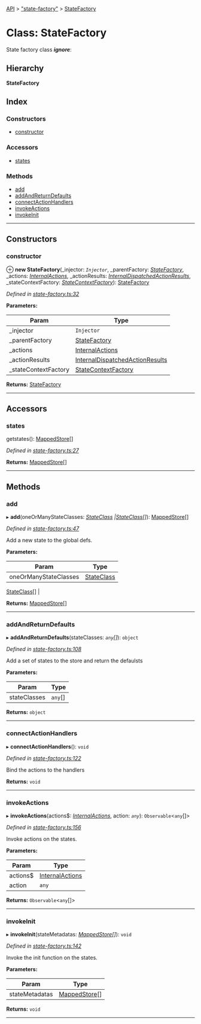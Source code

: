 [API](../README.md) > ["state-factory"](../modules/_state_factory_.md) > [StateFactory](../classes/_state_factory_.statefactory.md)

# Class: StateFactory

State factory class
*__ignore__*: 

## Hierarchy

**StateFactory**

## Index

### Constructors

* [constructor](_state_factory_.statefactory.md#constructor)

### Accessors

* [states](_state_factory_.statefactory.md#states)

### Methods

* [add](_state_factory_.statefactory.md#add)
* [addAndReturnDefaults](_state_factory_.statefactory.md#addandreturndefaults)
* [connectActionHandlers](_state_factory_.statefactory.md#connectactionhandlers)
* [invokeActions](_state_factory_.statefactory.md#invokeactions)
* [invokeInit](_state_factory_.statefactory.md#invokeinit)

---

## Constructors

<a id="constructor"></a>

###  constructor

⊕ **new StateFactory**(_injector: *`Injector`*, _parentFactory: *[StateFactory](_state_factory_.statefactory.md)*, _actions: *[InternalActions](_actions_stream_.internalactions.md)*, _actionResults: *[InternalDispatchedActionResults](_dispatcher_.internaldispatchedactionresults.md)*, _stateContextFactory: *[StateContextFactory](_state_context_factory_.statecontextfactory.md)*): [StateFactory](_state_factory_.statefactory.md)

*Defined in [state-factory.ts:32](https://github.com/amcdnl/ngxs/blob/4ba1032/packages/store/src/state-factory.ts#L32)*

**Parameters:**

| Param | Type |
| ------ | ------ |
| _injector | `Injector` | 
| _parentFactory | [StateFactory](_state_factory_.statefactory.md) | 
| _actions | [InternalActions](_actions_stream_.internalactions.md) | 
| _actionResults | [InternalDispatchedActionResults](_dispatcher_.internaldispatchedactionresults.md) | 
| _stateContextFactory | [StateContextFactory](_state_context_factory_.statecontextfactory.md) | 

**Returns:** [StateFactory](_state_factory_.statefactory.md)

___

## Accessors

<a id="states"></a>

###  states

getstates(): [MappedStore](../interfaces/_internals_.mappedstore.md)[]

*Defined in [state-factory.ts:27](https://github.com/amcdnl/ngxs/blob/4ba1032/packages/store/src/state-factory.ts#L27)*

**Returns:** [MappedStore](../interfaces/_internals_.mappedstore.md)[]

___

## Methods

<a id="add"></a>

###  add

▸ **add**(oneOrManyStateClasses: *[StateClass](../interfaces/_internals_.stateclass.md) |[StateClass](../interfaces/_internals_.stateclass.md)[]*): [MappedStore](../interfaces/_internals_.mappedstore.md)[]

*Defined in [state-factory.ts:47](https://github.com/amcdnl/ngxs/blob/4ba1032/packages/store/src/state-factory.ts#L47)*

Add a new state to the global defs.

**Parameters:**

| Param | Type |
| ------ | ------ |
| oneOrManyStateClasses | [StateClass](../interfaces/_internals_.stateclass.md) |
[StateClass](../interfaces/_internals_.stateclass.md)[]
 | 

**Returns:** [MappedStore](../interfaces/_internals_.mappedstore.md)[]

___
<a id="addandreturndefaults"></a>

###  addAndReturnDefaults

▸ **addAndReturnDefaults**(stateClasses: *`any`[]*): `object`

*Defined in [state-factory.ts:108](https://github.com/amcdnl/ngxs/blob/4ba1032/packages/store/src/state-factory.ts#L108)*

Add a set of states to the store and return the defaulsts

**Parameters:**

| Param | Type |
| ------ | ------ |
| stateClasses | `any`[] | 

**Returns:** `object`

___
<a id="connectactionhandlers"></a>

###  connectActionHandlers

▸ **connectActionHandlers**(): `void`

*Defined in [state-factory.ts:122](https://github.com/amcdnl/ngxs/blob/4ba1032/packages/store/src/state-factory.ts#L122)*

Bind the actions to the handlers

**Returns:** `void`

___
<a id="invokeactions"></a>

###  invokeActions

▸ **invokeActions**(actions$: *[InternalActions](_actions_stream_.internalactions.md)*, action: *`any`*): `Observable`<`any`[]>

*Defined in [state-factory.ts:156](https://github.com/amcdnl/ngxs/blob/4ba1032/packages/store/src/state-factory.ts#L156)*

Invoke actions on the states.

**Parameters:**

| Param | Type |
| ------ | ------ |
| actions$ | [InternalActions](_actions_stream_.internalactions.md) | 
| action | `any` | 

**Returns:** `Observable`<`any`[]>

___
<a id="invokeinit"></a>

###  invokeInit

▸ **invokeInit**(stateMetadatas: *[MappedStore](../interfaces/_internals_.mappedstore.md)[]*): `void`

*Defined in [state-factory.ts:142](https://github.com/amcdnl/ngxs/blob/4ba1032/packages/store/src/state-factory.ts#L142)*

Invoke the init function on the states.

**Parameters:**

| Param | Type |
| ------ | ------ |
| stateMetadatas | [MappedStore](../interfaces/_internals_.mappedstore.md)[] | 

**Returns:** `void`

___

